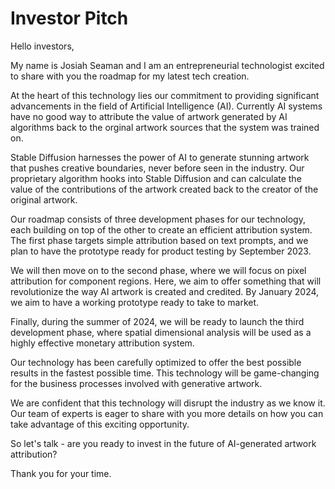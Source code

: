 # Investor Pitch

Hello investors,

My name is Josiah Seaman and I am an entrepreneurial technologist excited to share with you the
roadmap for my latest tech creation.

At the heart of this technology lies our commitment to providing significant advancements in the
field of Artificial Intelligence (AI). Currently AI systems have no good way to attribute the value
of artwork generated by AI algorithms back to the orginal artwork sources that the system was
trained on.

Stable Diffusion harnesses the power of AI to generate stunning artwork that pushes creative
boundaries, never before seen in the industry. Our proprietary algorithm hooks into Stable
Diffusion and can calculate the value of the contributions of the artwork created back to the
creator of the original artwork.

Our roadmap consists of three development phases for our technology, each building on top of the
other to create an efficient attribution system. The first phase targets simple attribution based
on text prompts, and we plan to have the prototype ready for product testing by September 2023.

We will then move on to the second phase, where we will focus on pixel attribution for component
regions. Here, we aim to offer something that will revolutionize the way AI artwork is created and
credited. By January 2024, we aim to have a working prototype ready to take to market.

Finally, during the summer of 2024, we will be ready to launch the third development phase, where
spatial dimensional analysis will be used as a highly effective monetary attribution system.

Our technology has been carefully optimized to offer the best possible results in the fastest
possible time. This technology will be game-changing for the business processes involved
with generative artwork.

We are confident that this technology will disrupt the industry as we know it. Our team of experts
is eager to share with you more details on how you can take advantage of this exciting
opportunity. 

So let's talk - are you ready to invest in the future of AI-generated artwork attribution?

Thank you for your time.